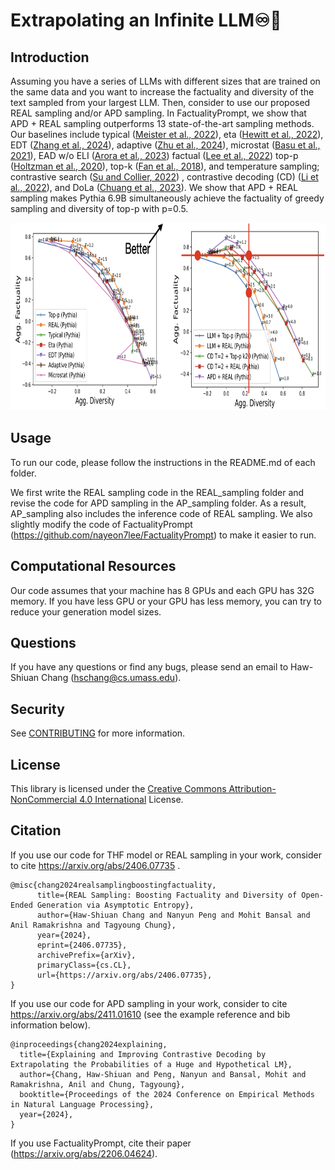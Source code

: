 # Extrapolating an Infinite LLM♾🤖

## Introduction

Assuming you have a series of LLMs with different sizes that are trained on the same data and you want to increase the factuality and diversity of the text sampled from your largest LLM. Then, consider to use our proposed REAL sampling and/or APD sampling. In FactualityPrompt, we show that APD + REAL sampling outperforms 13 state-of-the-art sampling methods. Our baselines include typical ([Meister et al., 2022](https://arxiv.org/abs/2202.00666)), eta ([Hewitt et al., 2022](https://arxiv.org/pdf/2210.15191)), EDT ([Zhang et al., 2024](https://arxiv.org/abs/2403.14541)), adaptive ([Zhu et al., 2024](https://arxiv.org/abs/2402.18223)), microstat ([Basu et al., 2021](https://arxiv.org/abs/2007.14966)), EAD w/o ELI ([Arora et al., 2023](https://arxiv.org/abs/2302.06784)) factual ([Lee et al., 2022](https://arxiv.org/abs/2206.04624)) top-p ([Holtzman et al., 2020](https://arxiv.org/pdf/1904.09751)), top-k ([Fan et al., 2018](https://arxiv.org/pdf/1805.04833)), and temperature sampling; contrastive search ([Su and Collier, 2022](https://arxiv.org/pdf/2210.14140)) , contrastive decoding (CD) ([Li et al., 2022](https://arxiv.org/pdf/2210.15097)), and DoLa ([Chuang et al., 2023](https://arxiv.org/pdf/2309.03883)). We show that APD + REAL sampling makes Pythia 6.9B simultaneously achieve the factuality of greedy sampling and diversity of top-p with p=0.5.

<p align="center"><img src="https://github.com/amazon-science/llm-asymptotic-decoding/blob/main/AP_sampling/imgs/Results.png?raw=true" width="540" height="300"></p>

## Usage

To run our code, please follow the instructions in the README.md of each folder.

We first write the REAL sampling code in the REAL_sampling folder and revise the code for APD sampling in the AP_sampling folder. As a result, AP_sampling also includes the inference code of REAL sampling. We also slightly modify the code of FactualityPrompt (https://github.com/nayeon7lee/FactualityPrompt) to make it easier to run.

## Computational Resources

Our code assumes that your machine has 8 GPUs and each GPU has 32G memory. If you have less GPU or your GPU has less memory, you can try to reduce your generation model sizes.

## Questions

If you have any questions or find any bugs, please send an email to Haw-Shiuan Chang (hschang@cs.umass.edu).

## Security

See [CONTRIBUTING](CONTRIBUTING.md#security-issue-notifications) for more information.

## License

This library is licensed under the [Creative Commons Attribution-NonCommercial 4.0 International](https://creativecommons.org/licenses/by-nc/4.0/) License.

## Citation

If you use our code for THF model or REAL sampling in your work, consider to cite https://arxiv.org/abs/2406.07735 .
```
@misc{chang2024realsamplingboostingfactuality,
      title={REAL Sampling: Boosting Factuality and Diversity of Open-Ended Generation via Asymptotic Entropy},
      author={Haw-Shiuan Chang and Nanyun Peng and Mohit Bansal and Anil Ramakrishna and Tagyoung Chung},
      year={2024},
      eprint={2406.07735},
      archivePrefix={arXiv},
      primaryClass={cs.CL},
      url={https://arxiv.org/abs/2406.07735},
}
```

If you use our code for APD sampling in your work, consider to cite https://arxiv.org/abs/2411.01610 (see the example reference and bib information below).
```
@inproceedings{chang2024explaining,
  title={Explaining and Improving Contrastive Decoding by Extrapolating the Probabilities of a Huge and Hypothetical LM},
  author={Chang, Haw-Shiuan and Peng, Nanyun and Bansal, Mohit and Ramakrishna, Anil and Chung, Tagyoung},
  booktitle={Proceedings of the 2024 Conference on Empirical Methods in Natural Language Processing},
  year={2024},
}
```

If you use FactualityPrompt, cite their paper (https://arxiv.org/abs/2206.04624).
